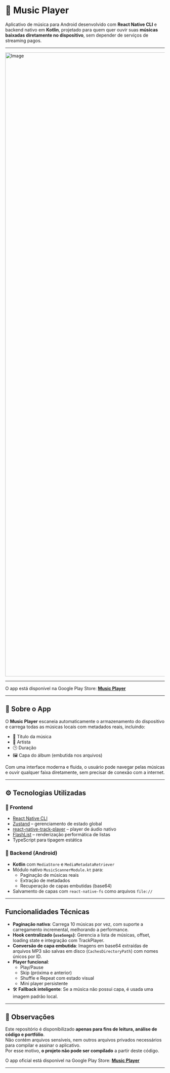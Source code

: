 # 🎵 Music Player

Aplicativo de música para Android desenvolvido com **React Native CLI** e backend nativo em **Kotlin**, projetado para quem quer ouvir suas **músicas baixadas diretamente no dispositivo**, sem depender de serviços de streaming pagos.

---

<img width="3500" height="1969" alt="Image" src="https://github.com/user-attachments/assets/b3b5d885-bfd8-4ae3-b8e8-d7d51a5ebdb4" /> <br>

---

O app está disponível na Google Play Store: [**Music Player**](https://play.google.com/store/apps/details?id=com.musicplayerapp&pcampaignid=web_share)

---

## 📱 Sobre o App

O **Music Player** escaneia automaticamente o armazenamento do dispositivo e carrega todas as músicas locais com metadados reais, incluindo:

- 🎵 Título da música  
- 🎤 Artista  
- 🕒 Duração  
- 🖼️ Capa do álbum (embutida nos arquivos)

Com uma interface moderna e fluida, o usuário pode navegar pelas músicas e ouvir qualquer faixa diretamente, sem precisar de conexão com a internet.

---

## ⚙️ Tecnologias Utilizadas

### 🎯 Frontend
- [React Native CLI](https://reactnative.dev/)
- [Zustand](https://github.com/pmndrs/zustand) – gerenciamento de estado global
- [react-native-track-player](https://github.com/doublesymmetry/react-native-track-player) – player de áudio nativo
- [FlashList](https://shopify.github.io/flash-list/) – renderização performática de listas
- TypeScript para tipagem estática

### 🔧 Backend (Android)
- **Kotlin** com `MediaStore` e `MediaMetadataRetriever`
- Módulo nativo `MusicScannerModule.kt` para:
  - Paginação de músicas reais
  - Extração de metadados
  - Recuperação de capas embutidas (base64)
- Salvamento de capas com `react-native-fs` como arquivos `file://` 

---

## Funcionalidades Técnicas

- **Paginação nativa**: Carrega 10 músicas por vez, com suporte a carregamento incremental, melhorando a performance.
- **Hook centralizado (`useSongs`)**: Gerencia a lista de músicas, offset, loading state e integração com TrackPlayer.
- **Conversão de capa embutida**: Imagens em base64 extraídas de arquivos MP3 são salvas em disco (`CachesDirectoryPath`) com nomes únicos por ID.
- **Player funcional**:
  - Play/Pause
  - Skip (próxima e anterior)
  - Shuffle e Repeat com estado visual
  - Mini player persistente
- 🛠️ **Fallback inteligente**: Se a música não possui capa, é usada uma imagem padrão local.

---

## 📄 Observações

Este repositório é disponibilizado **apenas para fins de leitura, análise de código e portfólio**.  
Não contém arquivos sensíveis, nem outros arquivos privados necessários para compilar e assinar o aplicativo.  
Por esse motivo, **o projeto não pode ser compilado** a partir deste código.

O app oficial está disponível na Google Play Store: [**Music Player**](https://play.google.com/store/apps/details?id=com.musicplayerapp&pcampaignid=web_share)

---
